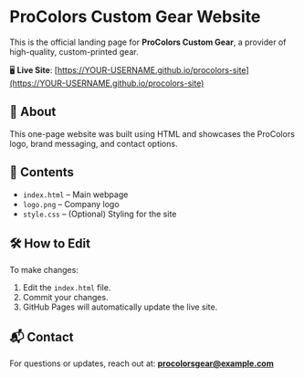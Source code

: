 # ProColors Custom Gear Website

This is the official landing page for **ProColors Custom Gear**, a provider of high-quality, custom-printed gear.

🖥️ **Live Site**: [https://YOUR-USERNAME.github.io/procolors-site](https://YOUR-USERNAME.github.io/procolors-site)

## 🚀 About

This one-page website was built using HTML and showcases the ProColors logo, brand messaging, and contact options.

## 📁 Contents

- `index.html` – Main webpage
- `logo.png` – Company logo
- `style.css` – (Optional) Styling for the site

## 🛠️ How to Edit

To make changes:
1. Edit the `index.html` file.
2. Commit your changes.
3. GitHub Pages will automatically update the live site.

## 📬 Contact

For questions or updates, reach out at: **procolorsgear@example.com**
